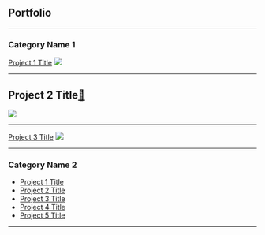 ## Portfolio

---

### Category Name 1

[Project 1 Title](/sample_page.md)
<img src="images/dummy_thumbnail.jpg?raw=true"/>

---

## Project 2 Title[:link:](/pdf/sample_presentation.pdf)

<img src="images/dummy_thumbnail.jpg?raw=true"/>

---

[Project 3 Title](http://example.com/)
<img src="images/dummy_thumbnail.jpg?raw=true"/>

---

### Category Name 2

- [Project 1 Title](http://example.com/)
- [Project 2 Title](http://example.com/)
- [Project 3 Title](http://example.com/)
- [Project 4 Title](http://example.com/)
- [Project 5 Title](http://example.com/)

---
